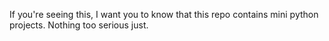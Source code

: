 If you're seeing this, I want you to know that this repo contains mini python projects.
Nothing too serious just.
